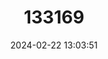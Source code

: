 ---
title: "133169"
category: "Stylophora mamillata"
draft: false
date: 2024-02-22 13:03:51
languages:
  English: ["Hood Coral"]
---